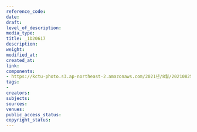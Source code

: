 ```yaml
---
reference_code: 
date: 
draft: 
level_of_description: 
media_type: 
title: _1D20617
description: 
weight: 
modified_at: 
created_at: 
link: 
components:
- https://kctu-photo.s3.ap-northeast-2.amazonaws.com/2021년/8월/20210825_하반기+총파업+대장정_대구/_1D20617.jpg
tags:
- 
creators: 
subjects: 
sources: 
venues: 
public_access_status: 
copyright_status: 
---
```

